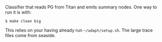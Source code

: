 
Classifier that reads PG from Titan and emits summary nodes. One way to run it is with:

    $ make clean big

This relies on your having already run `~/adapt/setup.sh`.
The large trace files come from seaside. 
